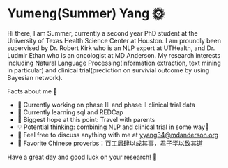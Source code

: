 

<!--
**yumengyang/yumengyang** is a ✨ _special_ ✨ repository because its `README.md` (this file) appears on your GitHub profile.

Here are some ideas to get you started:

- 🔭 I’m currently working on ...
- 🌱 I’m currently learning ...
- 👯 I’m looking to collaborate on ...
- 🤔 I’m looking for help with ...
- 💬 Ask me about ...
- 📫 How to reach me: ...
- 
- 
-->
# Yumeng(Summer) Yang 🌞

Hi there, I am Summer, currently a second year PhD student at the University of Texas Health Science Center at Houston. I am proundly been supervised by Dr. Robert Kirk who is an NLP expert at UTHealth, and Dr. Ludmir Ethan who is an oncologist at MD Anderson. My research interests including Natural Language Processing(information extraction, text mining in particular) and clinical trial(prediction on survivial outcome by using Bayesian network).


Facts about me 🌝
  - 🥳 Currently working on phase III and phase II clinical trial data
  - 🤨 Currently learning sql and REDCap
  - 🙂 Biggest hope at this point: Travel with parents
  - 💡 Potential thinking: combining NLP and clinical trial in some way🤨
  - 👏 Feel free to discuss anything with me at yyang34@mdanderson.org
  - 🍔 Favorite Chinese proverbs：百工居肆以成其事，君子学以致其道
  
  
Have a great day and good luck on your research! 👊
